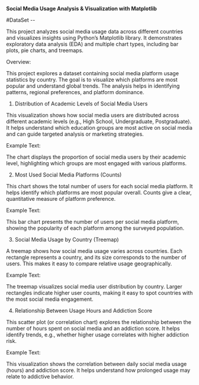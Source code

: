 **Social Media Usage Analysis & Visualization with Matplotlib**

#DataSet --

This project analyzes social media usage data across different countries and visualizes insights using Python’s Matplotlib library. It demonstrates exploratory data analysis (EDA) and multiple chart types, including bar plots, pie charts, and treemaps.

Overview:

This project explores a dataset containing social media platform usage statistics by country. The goal is to visualize which platforms are most popular and understand global trends. The analysis helps in identifying patterns, regional preferences, and platform dominance.


1. Distribution of Academic Levels of Social Media Users

This visualization shows how social media users are distributed across different academic levels (e.g., High School, Undergraduate, Postgraduate). It helps understand which education groups are most active on social media and can guide targeted analysis or marketing strategies.

Example Text:

The chart displays the proportion of social media users by their academic level, highlighting which groups are most engaged with various platforms.

2. Most Used Social Media Platforms (Counts)

This chart shows the total number of users for each social media platform. It helps identify which platforms are most popular overall. Counts give a clear, quantitative measure of platform preference.

Example Text:

This bar chart presents the number of users per social media platform, showing the popularity of each platform among the surveyed population.

3. Social Media Usage by Country (Treemap)

A treemap shows how social media usage varies across countries. Each rectangle represents a country, and its size corresponds to the number of users. This makes it easy to compare relative usage geographically.

Example Text:

The treemap visualizes social media user distribution by country. Larger rectangles indicate higher user counts, making it easy to spot countries with the most social media engagement.

4. Relationship Between Usage Hours and Addiction Score

This scatter plot (or correlation chart) explores the relationship between the number of hours spent on social media and an addiction score. It helps identify trends, e.g., whether higher usage correlates with higher addiction risk.

Example Text:

This visualization shows the correlation between daily social media usage (hours) and addiction score. It helps understand how prolonged usage may relate to addictive behavior.
